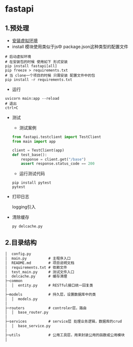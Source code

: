 # fastapi

## 1.预处理
- [安装虚拟环境](https://gitee.com/mathchan/zvision-work/blob/master/2020-11/python.md)
- install 模块使用类似于js中 package.json这种类型的配置文件

```shell
# 启动虚拟环境
# 在安装包的时候 使用如下 形式安装
pip install fastapi[all] 
pip freeze > requirements.txt
# 当 clone一个项目的时候 只需安装 配置文件中的包
pip install -r requirements.txt
```

- 运行
```shell
uvicorn main:app --reload
# 退出
ctrl+C
```

- 测试
	- 测试案例
	```python
	from fastapi.testclient import TestClient
	from main import app
	
	client = TestClient(app)
	def test_base():
		response = client.get("/base")
		assert response.status_code == 200
	```
	- 运行测试代码
	```shell
	pip install pytest
	pytest
	```

- 打印日志

  logging引入

- 清除缓存 

  ```shell
  py delcache.py
  ```

  

## 2.目录结构

```txt
│  config.py
│  main.py			# 主程序入口
│  README.md		# 项目说明文档
│  requirements.txt	# 依赖文件
│  test_main.py		# 测试文件入口     
|  delcache.py		# 缓存清理         
├─common			
│  │  entity.py		# RESTful接口统一回复类
│  
├─models			# 持久层，设置数据库中的类
│  │  models.py		
│          
├─routers			# controler层，路由
│  │  base_router.py
│          
├─services			# service层 处理业务逻辑，数据库的crud
│  │  base_service.py
│          
├─utils				# 公用工具层，用来封装公用的函数或公用模块
│      
```

